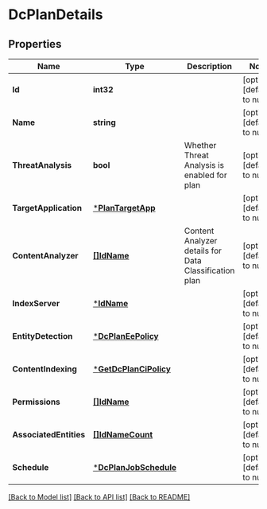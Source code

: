 # DcPlanDetails

## Properties
Name | Type | Description | Notes
------------ | ------------- | ------------- | -------------
**Id** | **int32** |  | [optional] [default to null]
**Name** | **string** |  | [optional] [default to null]
**ThreatAnalysis** | **bool** | Whether Threat Analysis is enabled for plan | [optional] [default to null]
**TargetApplication** | [***PlanTargetApp**](PlanTargetApp.md) |  | [optional] [default to null]
**ContentAnalyzer** | [**[]IdName**](IdName.md) | Content Analyzer details for Data Classification plan | [optional] [default to null]
**IndexServer** | [***IdName**](IdName.md) |  | [optional] [default to null]
**EntityDetection** | [***DcPlanEePolicy**](DCPlanEEPolicy.md) |  | [optional] [default to null]
**ContentIndexing** | [***GetDcPlanCiPolicy**](GetDCPlanCIPolicy.md) |  | [optional] [default to null]
**Permissions** | [**[]IdName**](IdName.md) |  | [optional] [default to null]
**AssociatedEntities** | [**[]IdNameCount**](IdNameCount.md) |  | [optional] [default to null]
**Schedule** | [***DcPlanJobSchedule**](DCPlanJobSchedule.md) |  | [optional] [default to null]

[[Back to Model list]](../README.md#documentation-for-models) [[Back to API list]](../README.md#documentation-for-api-endpoints) [[Back to README]](../README.md)

